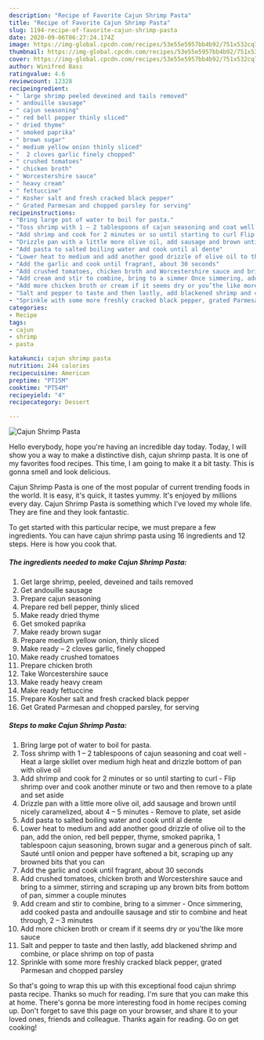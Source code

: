 ```yaml
---
description: "Recipe of Favorite Cajun Shrimp Pasta"
title: "Recipe of Favorite Cajun Shrimp Pasta"
slug: 1194-recipe-of-favorite-cajun-shrimp-pasta
date: 2020-09-06T06:27:24.174Z
image: https://img-global.cpcdn.com/recipes/53e55e5957bb4b92/751x532cq70/cajun-shrimp-pasta-recipe-main-photo.jpg
thumbnail: https://img-global.cpcdn.com/recipes/53e55e5957bb4b92/751x532cq70/cajun-shrimp-pasta-recipe-main-photo.jpg
cover: https://img-global.cpcdn.com/recipes/53e55e5957bb4b92/751x532cq70/cajun-shrimp-pasta-recipe-main-photo.jpg
author: Winifred Bass
ratingvalue: 4.6
reviewcount: 12328
recipeingredient:
- " large shrimp peeled deveined and tails removed"
- " andouille sausage"
- " cajun seasoning"
- " red bell pepper thinly sliced"
- " dried thyme"
- " smoked paprika"
- " brown sugar"
- " medium yellow onion thinly sliced"
- "  2 cloves garlic finely chopped"
- " crushed tomatoes"
- " chicken broth"
- " Worcestershire sauce"
- " heavy cream"
- " fettuccine"
- " Kosher salt and fresh cracked black pepper"
- " Grated Parmesan and chopped parsley for serving"
recipeinstructions:
- "Bring large pot of water to boil for pasta."
- "Toss shrimp with 1 – 2 tablespoons of cajun seasoning and coat well Heat a large skillet over medium high heat and drizzle bottom of pan with olive oil"
- "Add shrimp and cook for 2 minutes or so until starting to curl Flip shrimp over and cook another minute or two and then remove to a plate and set aside"
- "Drizzle pan with a little more olive oil, add sausage and brown until nicely caramelized, about 4 – 5 minutes Remove to plate, set aside"
- "Add pasta to salted boiling water and cook until al dente"
- "Lower heat to medium and add another good drizzle of olive oil to the pan, add the onion, red bell pepper, thyme, smoked paprika, 1 tablespoon cajun seasoning, brown sugar and a generous pinch of salt. Sauté until onion and pepper have softened a bit, scraping up any browned bits that you can"
- "Add the garlic and cook until fragrant, about 30 seconds"
- "Add crushed tomatoes, chicken broth and Worcestershire sauce and bring to a simmer, stirring and scraping up any brown bits from bottom of pan, simmer a couple minutes"
- "Add cream and stir to combine, bring to a simmer Once simmering, add cooked pasta and andouille sausage and stir to combine and heat through, 2 – 3 minutes"
- "Add more chicken broth or cream if it seems dry or you’the like more sauce"
- "Salt and pepper to taste and then lastly, add blackened shrimp and combine, or place shrimp on top of pasta"
- "Sprinkle with some more freshly cracked black pepper, grated Parmesan and chopped parsley"
categories:
- Recipe
tags:
- cajun
- shrimp
- pasta

katakunci: cajun shrimp pasta 
nutrition: 244 calories
recipecuisine: American
preptime: "PT15M"
cooktime: "PT54M"
recipeyield: "4"
recipecategory: Dessert

---
```



![Cajun Shrimp Pasta](https://img-global.cpcdn.com/recipes/53e55e5957bb4b92/751x532cq70/cajun-shrimp-pasta-recipe-main-photo.jpg)

Hello everybody, hope you're having an incredible day today. Today, I will show you a way to make a distinctive dish, cajun shrimp pasta. It is one of my favorites food recipes. This time, I am going to make it a bit tasty. This is gonna smell and look delicious.

Cajun Shrimp Pasta is one of the most popular of current trending foods in the world. It is easy, it's quick, it tastes yummy. It's enjoyed by millions every day. Cajun Shrimp Pasta is something which I've loved my whole life. They are fine and they look fantastic.




To get started with this particular recipe, we must prepare a few ingredients. You can have cajun shrimp pasta using 16 ingredients and 12 steps. Here is how you cook that.

<!--inarticleads1-->

##### The ingredients needed to make Cajun Shrimp Pasta:

1. Get  large shrimp, peeled, deveined and tails removed
1. Get  andouille sausage
1. Prepare  cajun seasoning
1. Prepare  red bell pepper, thinly sliced
1. Make ready  dried thyme
1. Get  smoked paprika
1. Make ready  brown sugar
1. Prepare  medium yellow onion, thinly sliced
1. Make ready  – 2 cloves garlic, finely chopped
1. Make ready  crushed tomatoes
1. Prepare  chicken broth
1. Take  Worcestershire sauce
1. Make ready  heavy cream
1. Make ready  fettuccine
1. Prepare  Kosher salt and fresh cracked black pepper
1. Get  Grated Parmesan and chopped parsley, for serving




<!--inarticleads2-->

##### Steps to make Cajun Shrimp Pasta:

1. Bring large pot of water to boil for pasta.
1. Toss shrimp with 1 – 2 tablespoons of cajun seasoning and coat well - Heat a large skillet over medium high heat and drizzle bottom of pan with olive oil
1. Add shrimp and cook for 2 minutes or so until starting to curl - Flip shrimp over and cook another minute or two and then remove to a plate and set aside
1. Drizzle pan with a little more olive oil, add sausage and brown until nicely caramelized, about 4 – 5 minutes - Remove to plate, set aside
1. Add pasta to salted boiling water and cook until al dente
1. Lower heat to medium and add another good drizzle of olive oil to the pan, add the onion, red bell pepper, thyme, smoked paprika, 1 tablespoon cajun seasoning, brown sugar and a generous pinch of salt. Sauté until onion and pepper have softened a bit, scraping up any browned bits that you can
1. Add the garlic and cook until fragrant, about 30 seconds
1. Add crushed tomatoes, chicken broth and Worcestershire sauce and bring to a simmer, stirring and scraping up any brown bits from bottom of pan, simmer a couple minutes
1. Add cream and stir to combine, bring to a simmer - Once simmering, add cooked pasta and andouille sausage and stir to combine and heat through, 2 – 3 minutes
1. Add more chicken broth or cream if it seems dry or you’the like more sauce
1. Salt and pepper to taste and then lastly, add blackened shrimp and combine, or place shrimp on top of pasta
1. Sprinkle with some more freshly cracked black pepper, grated Parmesan and chopped parsley




So that's going to wrap this up with this exceptional food cajun shrimp pasta recipe. Thanks so much for reading. I'm sure that you can make this at home. There's gonna be more interesting food in home recipes coming up. Don't forget to save this page on your browser, and share it to your loved ones, friends and colleague. Thanks again for reading. Go on get cooking!
